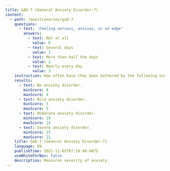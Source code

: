 ```yaml
---
title: GAD-7 (General Anxiety Disorder-7)
content:
  - path: /questionaries/gad-7
    questions:
      - text: 'Feeling nervous, anxious, or on edge'
        answers:
          - text: Not at all
            value: 0
          - text: Several days
            value: 1
          - text: More than half the days
            value: 2
          - text: Nearly every day
            value: 3
    instruction: How often have they been bothered by the following over the past 2 weeks?
    results:
      - text: No anxiety disorder.
        minScore: 0
        maxScore: 4
      - text: Mild anxiety disorder.
        minScore: 5
        maxScore: 9
      - text: Moderate anxiety disorder.
        minScore: 10
        maxScore: 14
      - text: Severe anxiety disorder.
        minScore: 15
        maxScore: 21
    title: GAD-7 (General Anxiety Disorder-7)
    language: EN
    publishTime: 2021-11-02T07:19:48.687Z
    useWhiteForNav: false
    description: Measures severity of anxiety.
---
```

